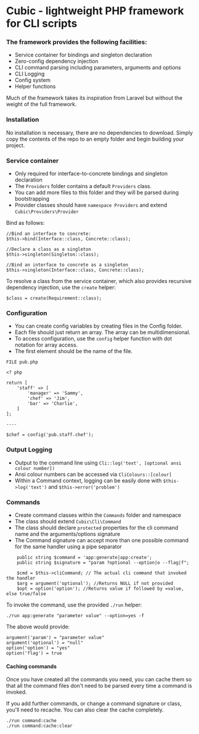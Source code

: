 # Cubic - lightweight PHP framework for CLI scripts

### The framework provides the following facilities:
- Service container for bindings and singleton declaration
- Zero-config dependency injection
- CLI command parsing including parameters, arguments and options
- CLI Logging
- Config system
- Helper functions

Much of the framework takes its inspiration from Laravel but without the weight of the full framework.

### Installation
No installation is necessary, there are no dependencies to download. 
Simply copy the contents of the repo to an empty folder and begin building your project.

### Service container
- Only required for interface-to-concrete bindings and singleton declaration
- The `Providers` folder contains a default `Providers` class. 
- You can add more files to this folder and they will be parsed during bootstrapping
- Provider classes should have `namespace Providers` and extend `Cubic\Providers\Provider`

Bind as follows:
```
//Bind an interface to concrete:
$this->bind(Interface::class, Concrete::class);

//Declare a class as a singleton
$this->singleton(Singleton::class);

//Bind an interface to concrete as a singleton
$this->singleton(Interface::class, Concrete::class);
```

To resolve a class from the service container, 
which also provides recursive dependency injection, use the `create` helper:
```
$class = create(Requirement::class);
```

### Configuration
- You can create config variables by creating files in the Config folder.
- Each file should just return an array. The array can be multidimensional.
- To access configuration, use the `config` helper function with dot notation for array access. 
- The first element should be the name of the file.

```
FILE pub.php

<? php

return [
    'staff' => [
        'manager' => 'Sammy',
        'chef' => 'Jim',
        'bar' => 'Charlie',
    ]
];

----

$chef = config('pub.staff.chef');
```

### Output Logging
- Output to the command line using `Cli::log('text', [optional ansi colour number])`
- Ansi colour numbers can be accessed via `CliColours::[colour]`
- Within a Command context, logging can be easily done with `$this->log('text')` and `$this->error('problem')`

### Commands
- Create command classes within the `Commands` folder and namespace
- The class should extend `Cubic\Cli\Command`
- The class should declare `protected` properties for the cli command name and the arguments/options signature
- The Command signature can accept more than one possible command for the same handler using a pipe separator

```
    public string $command = 'app:generate|app:create';
    public string $signature = "param ?optional --option|o --flag|f";
    
    $cmd = $this->cliCommand; // The actual cli command that invoked the handler
    $arg = argument('optional'); //Returns NULL if not provided
    $opt = option('option'); //Returns value if followed by =value, else true/false
```

To invoke the command, use the provided `./run` helper:
```
./run app:generate "parameter value" --option=yes -f
```

The above would provide:
```
argument('param') = "parameter value"
argument('optional') = "null"
option('option') = "yes"
option('flag') = true
```

#### Caching commands
Once you have created all the commands you need, you can cache them so that all the command 
files don't need to be parsed every time a command is invoked.

If you add further commands, or change a command signature or class, you'll need to recache. 
You can also clear the cache completely.

```
./run command:cache
./run command:cache:clear
```
